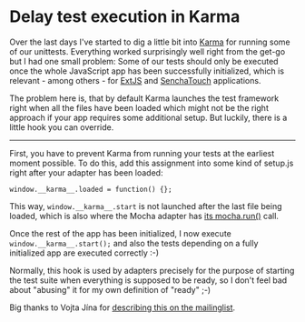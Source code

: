 # Delay test execution in Karma

Over the last days I've started to dig a little bit into [Karma][] for running some of our unittests. Everything worked surprisingly well right from the get-go but I had one small problem: Some of our tests should only be executed once the whole JavaScript app has been successfully initialized, which is relevant - among others - for [ExtJS][] and [SenchaTouch][] applications.

The problem here is, that by default Karma launches the test framework right when all the files have been loaded which might not be the right approach if your app requires some additional setup. But luckily, there is a little hook you can override.

-------------

First, you have to prevent Karma from running your tests at the earliest moment possible. To do this, add this assignment into some kind of setup.js right after your adapter has been loaded:

<pre><code class="language-javascript">window.__karma__.loaded = function() {};</code></pre>

This way, <code>window.\_\_karma\_\_.start</code> is not launched after the last file being loaded, which is also where the Mocha adapter has [its mocha.run()](https://github.com/karma-runner/karma/blob/v0.8.6/adapter/mocha.wrapper#L6) call.

Once the rest of the app has been initialized, I now execute <code>window.\_\_karma\_\_.start();</code> and also the tests depending on a fully initialized app are executed correctly :-)

Normally, this hook is used by adapters precisely for the purpose of starting the test suite when everything is supposed to be ready, so I don't feel bad about "abusing" it for my own definition of "ready" ;-)

Big thanks to Vojta Jína for [describing this on the mailinglist](https://groups.google.com/forum/#!msg/karma-users/XpEEuvCRdGc/K2Nxj1ACSl4J).


[karma]: http://karma-runner.github.io
[extjs]: http://www.sencha.com/products/extjs
[senchatouch]: http://www.sencha.com/products/touch/
